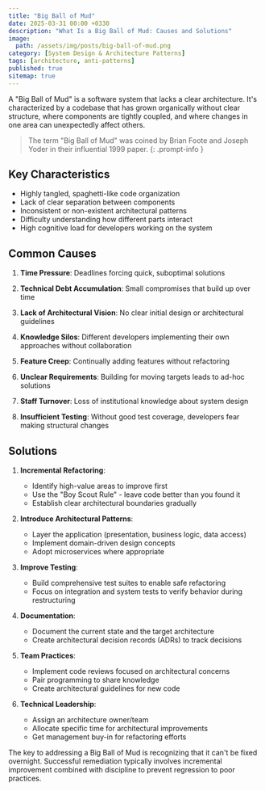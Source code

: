 ```yaml
---
title: "Big Ball of Mud"
date: 2025-03-31 00:00 +0330
description: "What Is a Big Ball of Mud: Causes and Solutions"
image:
  path: /assets/img/posts/big-ball-of-mud.png
category: [System Design & Architecture Patterns]
tags: [architecture, anti-patterns]
published: true
sitemap: true
---
```


A "Big Ball of Mud" is a software system that lacks a clear architecture. It's characterized by a codebase that has grown organically without clear structure, where components are tightly coupled, and where changes in one area can unexpectedly affect others.

> The term "Big Ball of Mud" was coined by Brian Foote and Joseph Yoder in their influential 1999 paper.
{: .prompt-info }

## Key Characteristics

- Highly tangled, spaghetti-like code organization
- Lack of clear separation between components
- Inconsistent or non-existent architectural patterns
- Difficulty understanding how different parts interact
- High cognitive load for developers working on the system

## Common Causes

1. **Time Pressure**: Deadlines forcing quick, suboptimal solutions
   
2. **Technical Debt Accumulation**: Small compromises that build up over time

3. **Lack of Architectural Vision**: No clear initial design or architectural guidelines

4. **Knowledge Silos**: Different developers implementing their own approaches without collaboration

5. **Feature Creep**: Continually adding features without refactoring

6. **Unclear Requirements**: Building for moving targets leads to ad-hoc solutions

7. **Staff Turnover**: Loss of institutional knowledge about system design

8. **Insufficient Testing**: Without good test coverage, developers fear making structural changes

## Solutions

1. **Incremental Refactoring**:
   - Identify high-value areas to improve first
   - Use the "Boy Scout Rule" - leave code better than you found it
   - Establish clear architectural boundaries gradually

2. **Introduce Architectural Patterns**:
   - Layer the application (presentation, business logic, data access)
   - Implement domain-driven design concepts
   - Adopt microservices where appropriate

3. **Improve Testing**:
   - Build comprehensive test suites to enable safe refactoring
   - Focus on integration and system tests to verify behavior during restructuring

4. **Documentation**:
   - Document the current state and the target architecture
   - Create architectural decision records (ADRs) to track decisions

5. **Team Practices**:
   - Implement code reviews focused on architectural concerns
   - Pair programming to share knowledge
   - Create architectural guidelines for new code

6. **Technical Leadership**:
   - Assign an architecture owner/team
   - Allocate specific time for architectural improvements
   - Get management buy-in for refactoring efforts

The key to addressing a Big Ball of Mud is recognizing that it can't be fixed overnight. Successful remediation typically involves incremental improvement combined with discipline to prevent regression to poor practices.
